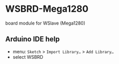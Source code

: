 WSBRD-Mega1280
==============

board module for WSlave (Mega1280)


Arduino IDE help
----------------

* menu: `Sketch` > `Import Library…` > `Add Library…`
* select WSBRD
